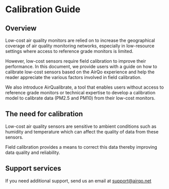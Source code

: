 # Calibration Guide

## Overview

Low-cost air quality monitors are relied on to increase the geographical coverage of air quality monitoring networks, especially in low-resource settings where access to reference grade monitors is limited.

However, low-cost sensors require field calibration to improve their performance. In this document, we provide users with a guide on how to calibrate low-cost sensors based on the AirQo experience and help the reader appreciate the various factors involved in field calibration.

We also introduce AirQualibrate, a tool that enables users without access to reference grade monitors or technical expertise to develop a calibration model to calibrate data (PM2.5 and PM10) from their low-cost monitors.

## The need for calibration

Low-cost air quality sensors are sensitive to ambient conditions such as humidity and temperature which can affect the quality of data from these sensors.

Field calibration provides a means to correct this data thereby improving data quality and reliability.

## Support services

If you need additional support, send us an email at [support@airqo.net](support@airqo.net)
